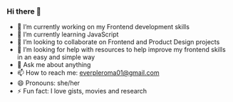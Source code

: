### Hi there 👋

- 🔭 I’m currently working on my Frontend development skills
- 🌱 I’m currently learning JavaScript
- 👯 I’m looking to collaborate on Frontend and Product Design projects
- 🤔 I’m looking for help with resources to help improve my frontend skills in an easy and simple way
- 💬 Ask me about anything
- 📫 How to reach me: everpleroma01@gmail.com
- 😄 Pronouns: she/her
- ⚡ Fun fact: I love gists, movies and research
